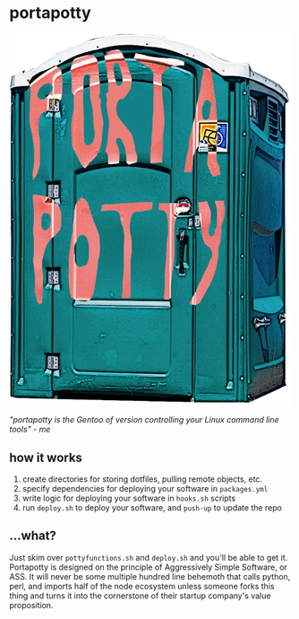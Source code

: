 # portapotty
![portapotty-logo](https://github.com/deloachcd/img/blob/master/portapotty-logo.png?raw=true)

*"portapotty is the Gentoo of version controlling your Linux command line tools" - me*

## how it works
1. create directories for storing dotfiles, pulling remote objects, etc.
2. specify dependencies for deploying your software in `packages.yml`
3. write logic for deploying your software in `hooks.sh` scripts
4. run `deploy.sh` to deploy your software, and `push-up` to update the repo

## ...what?
Just skim over `pottyfunctions.sh` and `deploy.sh` and you'll be able to
get it. Portapotty is designed on the principle of Aggressively Simple
Software, or ASS. It will never be some multiple hundred line behemoth
that calls python, perl, and imports half of the node ecosystem unless
someone forks this thing and turns it into the cornerstone of their
startup company's value proposition.
